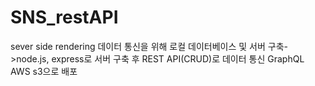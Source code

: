 # SNS_restAPI

sever side rendering
데이터 통신을 위해 로컬 데이터베이스 및 서버 구축->node.js, express로 서버 구축 후 REST API(CRUD)로 데이터 통신
GraphQL
AWS s3으로 배포
